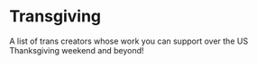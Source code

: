 # Transgiving
A list of trans creators whose work you can support over the US Thanksgiving weekend and beyond!
